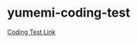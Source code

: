 # yumemi-coding-test

[Coding Test Link](https://yumemi.notion.site/0e9ef27b55704d7882aab55cc86c999d)

